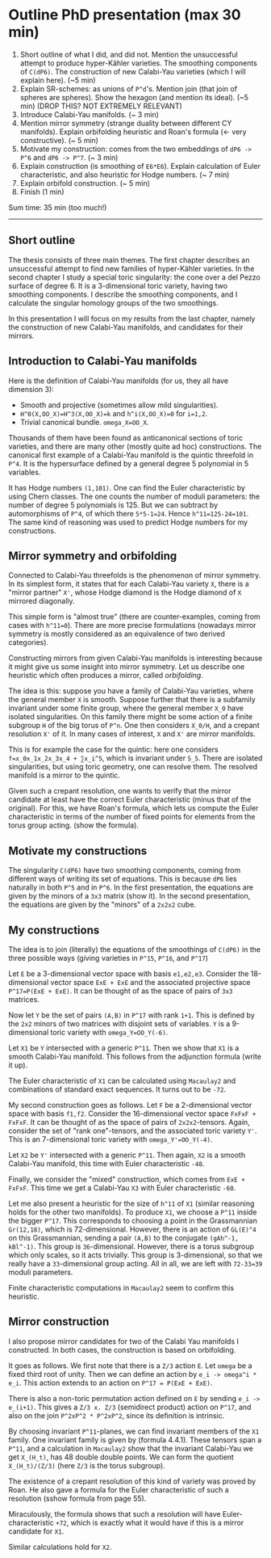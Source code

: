 # Outline PhD presentation (max 30 min)



 1. Short outline of what I did, and did not. Mention the unsuccessful attempt to produce hyper-Kähler varieties. The smoothing components of `C(dP6)`. The construction of new Calabi-Yau varieties (which I will explain here). (~5 min)
 3. Explain SR-schemes: as unions of `P^d`'s. Mention join (that join of spheres are spheres). Show the hexagon (and mention its ideal). (~5 min) (DROP THIS? NOT EXTREMELY RELEVANT)
 3. Introduce Calabi-Yau manifolds. (~ 3 min)
 4. Mention mirror symmetry (strange duality between different CY manifolds). Explain orbifolding heuristic and Roan's formula (<- very constructive). (~ 5 min)
 5. Motivate my construction: comes from the two embeddings of `dP6 -> P^6` and `dP6 -> P^7`. (~ 3 min)
 6. Explain construction (is smoothing of `E6*E6`). Explain calculation of Euler characteristic, and also heuristic for Hodge numbers. (~ 7 min)
 7. Explain orbifold construction. (~ 5 min)
 8. Finish (1 min)

Sum time: 35 min (too much!)

---

## Short outline

The thesis consists of three main themes. The first chapter describes an unsuccessful attempt to find new families of hyper-Kähler varieties. In the second chapter I study a special toric singularity: the cone over a del Pezzo surface of degree 6. It is a 3-dimensional toric variety, having two smoothing components. I describe the smoothing components, and I calculate the singular homology groups of the two smoothings.

In this presentation I will focus on my results from the last chapter, namely the construction of new Calabi-Yau manifolds, and candidates for their mirrors.

## Introduction to Calabi-Yau manifolds

Here is the definition of Calabi-Yau manifolds (for us, they all have dimension 3):

 - Smooth and projective (sometimes allow mild singularities).
 - `H^0(X,OO_X)=H^3(X,OO_X)=k` and `h^i(X,OO_X)=0` for `i=1,2`.
 - Trivial canonical bundle. `omega_X=OO_X`.

Thousands of them have been found as anticanonical sections of toric varieties, and there are many other (mostly quite ad hoc) constructions. The canonical first example of a Calabi-Yau manifold is the quintic threefold in `P^4`. It is the hypersurface defined by a general degree 5 polynomial in 5 variables.

It has Hodge numbers `(1,101)`. One can find the Euler characteristic by using Chern classes. The one counts the number of moduli parameters: the number of degree 5 polynomials is 125. But we can subtract by automorphisms of `P^4`, of which there `5*5-1=24`. Hence `h^11=125-24=101`. The same kind of reasoning was used to predict Hodge numbers for my constructions.

## Mirror symmetry and orbifolding

Connected to Calabi-Yau threefolds is the phenomenon of mirror symmetry. In its simplest form, it states that for each Calabi-Yau variety `X`, there is a "mirror partner" `X'`, whose Hodge diamond is the Hodge diamond of `X` mirrored diagonally.

This simple form is "almost true" (there are counter-examples, coming from cases with `h^11=0`). There are more precise formulations (nowadays mirror symmetry is mostly considered as an equivalence of two derived categories).

Constructing mirrors from given Calabi-Yau manifolds is interesting because it might give us some insight into mirror symmetry. Let us describe one heuristic which often produces a mirror, called _orbifolding_.

The idea is this: suppose you have a family of Calabi-Yau varieties, where the general member `X` is smooth. Suppose further that there is a subfamily invariant under some finite group, where the general member `X_0` have isolated singularities. On this family there might be some action of a finite subgroup `H` of the big torus of `P^n`. One then considers `X_0/H`, and a crepant resolution `X'` of it. In many cases of interest, `X` and `X'` are mirror manifolds.

This is for example the case for the quintic: here one considers `f=x_0x_1x_2x_3x_4 + ∑x_i^5`, which is invariant under `S_5`. There are isolated singularities, but using toric geometry, one can resolve them. The resolved manifold is a mirror to the quintic.

Given such a crepant resolution, one wants to verify that the mirror candidate at least have the correct Euler characteristic (minus that of the original). For this, we have Roan's formula, which lets us compute the Euler characteristic in terms of the number of fixed points for elements from the torus group acting. (show the formula).

## Motivate my constructions

The singularity `C(dP6)` have two smoothing components, coming from different ways of writing its set of equations. This is because `dP6` lies naturally in both `P^5` and in `P^6`. In the first presentation, the equations are given by the minors of a `3x3` matrix (show it). In the second presentation, the equations are given by the "minors" of a `2x2x2` cube.

## My constructions

The idea is to join (literally) the equations of the smoothings of `C(dP6)` in the three possible ways (giving varieties in `P^15`, `P^16`, and `P^17`)

Let `E` be a 3-dimensional vector space with basis `e1,e2,e3`. Consider the 18-dimensional vector space `ExE + ExE` and the associated projective space `P^17=P(ExE + ExE)`. It can be thought of as the space of pairs of `3x3` matrices.

Now let `Y` be the set of pairs `(A,B)` in `P^17` with rank `1+1`. This is defined by the `2x2` minors of two matrices with disjoint sets of variables. `Y` is a 9-dimensional toric variety with `omega_Y=OO_Y(-6)`.

Let `X1` be `Y` intersected with a generic `P^11`. Then we show that `X1` is a smooth Calabi-Yau manifold. This follows from the adjunction formula (write it up).

The Euler characteristic of `X1` can be calculated using `Macaulay2` and combinations of standard exact sequences. It turns out to be `-72`.

My second construction goes as follows. Let `F` be a 2-dimensional vector space with basis `f1,f2`. Consider the 16-dimensional vector space `FxFxF + FxFxF`. It can be thought of as the space of pairs of `2x2x2`-tensors. Again, consider the set of "rank one"-tensors, and the associated toric variety `Y'`. This is an 7-dimensional toric variety with `omega_Y'=OO_Y(-4)`.

Let `X2` be `Y'` intersected with a generic `P^11`. Then again, `X2` is a smooth Calabi-Yau manifold, this time with Euler characteristic `-48`.

Finally, we consider the "mixed" construction, which comes from `ExE + FxFxF`. This time we get a Calabi-Yau `X3` with Euler characteristic `-60`.

Let me also present a heuristic for the size of `h^11` of `X1` (similar reasoning holds for the other two manifolds). To produce `X1`, we choose a `P^11` inside the bigger `P^17`. This corresponds to choosing a point in the Grassmannian `Gr(12,18)`, which is 72-dimensional. However, there is an action of `GL(E)^4` on this Grassmannian, sending a pair `(A,B)` to the conjugate `(gAh^-1, kBl^-1)`. This group is `36`-dimensional. However, there is a torus subgroup which only scales, so it acts trivially. This group is 3-dimensional, so that we really have a `33`-dimensional group acting. All in all, we are left with `72-33=39` moduli parameters.

Finite characteristic computations in `Macaulay2` seem to confirm this heuristic.

## Mirror construction

I also propose mirror candidates for two of the Calabi Yau manifolds I constructed. In both cases, the construction is based on orbifolding.

It goes as follows. We first note that there is a `Z/3` action `E`. Let `omega` be a fixed third root of unity. Then we can define an action by `e_i -> omega^i * e_i`. This action extends to an action on `P^17 = P(ExE + ExE)`.

There is also a non-toric permutation action defined on `E` by sending `e_i -> e_(i+1)`. This gives a `Z/3 x. Z/3` (semidirect product) action on `P^17`, and also on the join `P^2xP^2 * P^2xP^2`, since its definition is intrinsic.

By choosing invariant `P^11`-planes, we can find invariant members of the `X1` family. One invariant family is given by (formula 4.4.1). These tensors span a `P^11`, and a calculation in `Macaulay2` show that the invariant Calabi-Yau we get `X_(H_t)`, has 48 double double points. We can form the quotient `X_(H_t)/(Z/3)` (here `Z/3` is the torus subgroup).

The existence of a crepant resolution of this kind of variety was proved by Roan. He also gave a formula for the Euler characteristic of such a resolution (sshow formula from page 55).

Miraculously, the formula shows that such a resolution will have Euler-characteristic `+72`, which is exactly what it would have if this is a mirror candidate for `X1`.

Similar calculations hold for `X2`. 